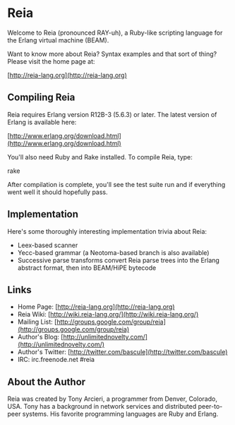 Reia
====

Welcome to Reia (pronounced RAY-uh), a Ruby-like scripting language for the 
Erlang virtual machine (BEAM).

Want to know more about Reia? Syntax examples and that sort of thing? Please
visit the home page at:

[http://reia-lang.org](http://reia-lang.org)

Compiling Reia
--------------

Reia requires Erlang version R12B-3 (5.6.3) or later. The latest version of 
Erlang is available here:

[http://www.erlang.org/download.html](http://www.erlang.org/download.html)

You'll also need Ruby and Rake installed.  To compile Reia, type:

   rake

After compilation is complete, you'll see the test suite run and if everything
went well it should hopefully pass.

Implementation
--------------

Here's some thoroughly interesting implementation trivia about Reia:

* Leex-based scanner
* Yecc-based grammar (a Neotoma-based branch is also available)
* Successive parse transforms convert Reia parse trees into the Erlang abstract
  format, then into BEAM/HiPE bytecode

Links
-----

* Home Page: [http://reia-lang.org](http://reia-lang.org)
* Reia Wiki: [http://wiki.reia-lang.org/](http://wiki.reia-lang.org/)
* Mailing List: [http://groups.google.com/group/reia](http://groups.google.com/group/reia)
* Author's Blog: [http://unlimitednovelty.com/](http://unlimitednovelty.com/)
* Author's Twitter: [http://twitter.com/bascule](http://twitter.com/bascule)
* IRC: irc.freenode.net #reia

About the Author
----------------

Reia was created by Tony Arcieri, a programmer from Denver, Colorado, USA.
Tony has a background in network services and distributed peer-to-peer 
systems. His favorite programming languages are Ruby and Erlang.
